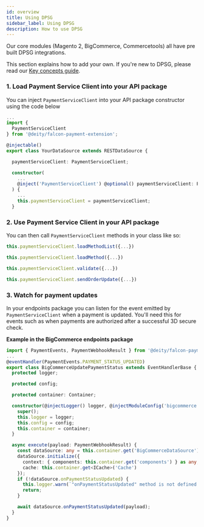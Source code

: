 ```yaml
---
id: overview
title: Using DPSG
sidebar_label: Using DPSG
description: How to use DPSG
---
```



Our core modules (Magento 2, BigCommerce, Commercetools) all have pre built DPSG integrations. 

This section explains how to add your own. If you're new to DPSG, please read our [Key concepts guide](/docs/payments/key-concepts).



### 1. Load Payment Service Client into your API package

You can inject `PaymentServiceClient` into your API package constructor using the code below

```ts
...
import {
  PaymentServiceClient
} from '@deity/falcon-payment-extension';

@injectable()
export class YourDataSource extends RESTDataSource {

  paymentServiceClient: PaymentServiceClient;

  constructor(
    ...
    @inject('PaymentServiceClient') @optional() paymentServiceClient: PaymentServiceClient
  ) {
    ...
    this.paymentServiceClient = paymentServiceClient;
  }

```

### 2. Use Payment Service Client in your API package

You can then call `PaymentServiceClient` methods in your class like so:

```ts
this.paymentServiceClient.loadMethodList({...})

this.paymentServiceClient.loadMethod({...})

this.paymentServiceClient.validate({...})

this.paymentServiceClient.sendOrderUpdate({...})
```

### 3. Watch for payment updates

In your endpoints package you can listen for the event emitted by `PaymentServiceClient` when a payment is updated. You'll need this for events such as when payments are authorized after a successful 3D secure check.


**Example in the BigCommerce endpoints package**
```ts
import { PaymentEvents, PaymentWebhookResult } from '@deity/falcon-payment-extension';
...
@eventHandler(PaymentEvents.PAYMENT_STATUS_UPDATED)
export class BigCommerceUpdatePaymentStatus extends EventHandlerBase {
  protected logger;

  protected config;

  protected container: Container;

  constructor(@injectLogger() logger, @injectModuleConfig('bigcommerce') config, container: Container) {
    super();
    this.logger = logger;
    this.config = config;
    this.container = container;
  }

  async execute(payload: PaymentWebhookResult) {
    const dataSource: any = this.container.get('BigCommerceDataSource');
    dataSource.initialize({
      context: { components: this.container.get('components') } as any,
      cache: this.container.get<ICache>('Cache')
    });
    if (!dataSource.onPaymentStatusUpdated) {
      this.logger.warn(`"onPaymentStatusUpdated" method is not defined in DataSource`);
      return;
    }

    await dataSource.onPaymentStatusUpdated(payload);
  }
}
```
